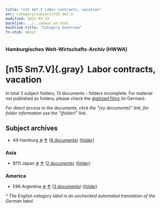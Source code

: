 ```yaml
---
title: "n15 Sm7.V Labor contracts, vacation"
etr: category/subject/n15 Sm7.V
modified: 2021-03-13
backlink: ../../about.en.html
backlink-title: "Category Overview"
fn-stub: about
---
```


### Hamburgisches Welt-Wirtschafts-Archiv (HWWA)
# [n15 Sm7.V]{.gray}&#8201; Labor contracts, vacation&#160; 





In total 3 subject folders, 13 documents - folders incomplete.
For material not published as folders, please check the [digitized films](/film/h1_sh) (in German).

_For direct access to the documents, click the "(xy documents)" link, for folder information use the "(folder)" link._

## Subject archives


- A9 Hamburg [**&nearr;**](../../../geo/i/140905/about.en.html "Hamburg (all folders)") [**&uarr;**](../../../geo/about.en.html#A9 "Country category system") (<a href="https://pm20.zbw.eu/dfgview/sh/140905,187284" title="about: Hamburg : Labor contracts, vacation" target="_blank">8 documents</a>) ([folder](../../../../folder/sh/1409xx/140905/1872xx/187284/about.en.html))

### Asia

- B111 Japan [**&nearr;**](../../../geo/i/141272/about.en.html "Japan (all folders)") [**&uarr;**](../../../geo/about.en.html#B111 "Country category system") (<a href="https://pm20.zbw.eu/dfgview/sh/141272,187284" title="about: Japan : Labor contracts, vacation" target="_blank">2 documents</a>) ([folder](../../../../folder/sh/1412xx/141272/1872xx/187284/about.en.html))

### America

- E86 Argentina [**&nearr;**](../../../geo/i/141692/about.en.html "Argentina (all folders)") [**&uarr;**](../../../geo/about.en.html#E86 "Country category system") (<a href="https://pm20.zbw.eu/dfgview/sh/141692,187284" title="about: Argentina : Labor contracts, vacation" target="_blank">3 documents</a>) ([folder](../../../../folder/sh/1416xx/141692/1872xx/187284/about.en.html))


_* The English category label is an unchecked automated translation of the German label._

